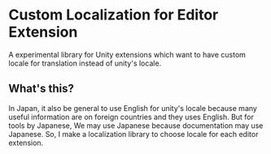 Custom Localization for Editor Extension
===

A experimental library for Unity extensions which want to have custom locale for translation instead of unity's locale. 

## What's this?

In Japan, it also be general to use English for unity's locale because many useful information are on foreign countries and they uses English.
But for tools by Japanese, We may use Japanese because documentation may use Japanese.
So, I make a localization library to choose locale for each editor extension.


